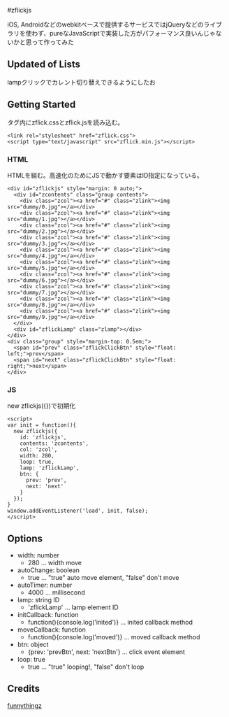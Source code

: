 #zflickjs

iOS, Androidなどのwebkitベースで提供するサービスではjQueryなどのライブラリを使わず、pureなJavaScriptで実装した方がパフォーマンス良いんじゃないかと思って作ってみた

## Updated of Lists
lampクリックでカレント切り替えできるようにしたお

## Getting Started
<head>タグ内にzflick.cssとzflick.jsを読み込む。

```
<link rel="stylesheet" href="zflick.css">
<script type="text/javascript" src="zflick.min.js"></script>
```


### HTML
HTMLを組む。高速化のためにJSで動かす要素はID指定になっている。

```
<div id="zflickjs" style="margin: 0 auto;">
  <div id="zcontents" class="group contents">
    <div class="zcol"><a href="#" class="zlink"><img src="dummy/0.jpg"></a></div>
    <div class="zcol"><a href="#" class="zlink"><img src="dummy/1.jpg"></a></div>
    <div class="zcol"><a href="#" class="zlink"><img src="dummy/2.jpg"></a></div>
    <div class="zcol"><a href="#" class="zlink"><img src="dummy/3.jpg"></a></div>
    <div class="zcol"><a href="#" class="zlink"><img src="dummy/4.jpg"></a></div>
    <div class="zcol"><a href="#" class="zlink"><img src="dummy/5.jpg"></a></div>
    <div class="zcol"><a href="#" class="zlink"><img src="dummy/6.jpg"></a></div>
    <div class="zcol"><a href="#" class="zlink"><img src="dummy/7.jpg"></a></div>
    <div class="zcol"><a href="#" class="zlink"><img src="dummy/8.jpg"></a></div>
    <div class="zcol"><a href="#" class="zlink"><img src="dummy/9.jpg"></a></div>
  </div>
  <div id="zflickLamp" class="zlamp"></div>
</div>
<div class="group" style="margin-top: 0.5em;">
  <span id="prev" class="zflickClickBtn" style="float: left;">prev</span>
  <span id="next" class="zflickClickBtn" style="float: right;">next</span>
</div>
```

### JS
new zflickjs({})で初期化

```
<script>
var init = function(){
  new zflickjs({
    id: 'zflickjs',
    contents: 'zcontents',
    col: 'zcol',
    width: 280,
    loop: true,
    lamp: 'zflickLamp',
    btn: {
      prev: 'prev',
      next: 'next'
    }
  });
}
window.addEventListener('load', init, false);
</script>
```

## Options

* width: number
    * 280 ... width move
* autoChange: boolean
    * true ... "true" auto move element, "false" don't move
* autoTimer: number
    * 4000 ... millisecond
* lamp: string ID
    * 'zflickLamp' ... lamp element ID
* initCallback: function
    * function(){console.log('inited')} ... inited callback method
* moveCallback: function
    * function(){console.log('moved')} ... moved callback method
* btn: object
    * {prev: 'prevBtn', next: 'nextBtn'} ... click event element
* loop: true
    * true ... "true" looping!, "false" don't loop

## Credits
<a href="http://www.funnythingz.com">funnythingz</a>
